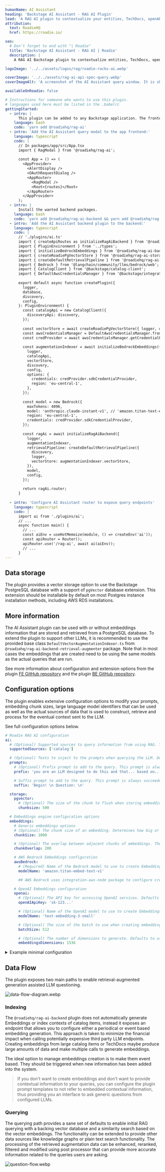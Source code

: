 ```yaml
---
humanName: AI Assistant
heading: 'Backstage AI Assistant - RAG AI Plugin'
lead: 'A RAG AI plugin to contextualize your entities, TechDocs, openAPI specs and tech insights data for LLM consumption.'
attribution:
  text: RoadieHQ
  href: https://roadie.io/

seo:
  # Don't forget to end with "| Roadie"
  title: 'Backstage AI Assistant - RAG AI | Roadie'
  description: |
    A RAG AI Backstage plugin to contextualize entities, TechDocs, openAPI specs and Tech Insights data for LLM consumption.

logoImage: '../../assets/logos/rag/roadie-racks-ai.webp'

coverImage: '../../assets/rag-ai-api-spec-query.webp'
coverImageAlt: 'A screenshot of the AI Assistant query window. It is showing a response from an LLM using the contextual data provided by the plugin.'

availableOnRoadie: false

# Instructions for someone who wants to use this plugin.
# languages used here must be listed in the .babelrc
gettingStarted:
  - intro: |
      This plugin can be added to any Backstage application. The frontend side of the plugin depends on the backend and expects specific configuration patterns to be done on the backend plugin side.
    language: bash
    code: 'yarn add @roadiehq/rag-ai'
  - intro: 'Add the AI Assistant query modal to the app frontend:'
    language: typescript
    code: |
      // In packages/app/src/App.tsx
      import { RagModal } from '@roadiehq/rag-ai';
    
      const App = () => (
        <AppProvider>
          <AlertDisplay />
          <OAuthRequestDialog />
          <AppRouter>
            <RagModal />
            <Root>{routes}</Root>
          </AppRouter>
        </AppProvider>
      );
  - intro: |
      Install the wanted backend packages. 
    language: bash
    code: 'yarn add @roadiehq/rag-ai-backend && yarn add @roadiehq/rag-ai-backend-retrieval-augmenter && yarn add @roadiehq/rag-ai-storage-pgvector && yarn add @roadiehq/rag-ai-backend-embeddings-aws'      
  - intro: 'Add the AI Assistant backend plugin to the backend:'
    language: typescript
    code: |
      // './plugins/ai.ts'
      import { createApiRoutes as initializeRagAiBackend } from '@roadiehq/rag-ai-backend';
      import { PluginEnvironment } from '../types';
      import { initializeBedrockEmbeddings } from '@roadiehq/rag-ai-backend-embeddings-aws';
      import { createRoadiePgVectorStore } from '@roadiehq/rag-ai-storage-pgvector';
      import { createDefaultRetrievalPipeline } from '@roadiehq/rag-ai-backend-retrieval-augmenter';
      import { Bedrock } from '@langchain/community/llms/bedrock/web';
      import { CatalogClient } from '@backstage/catalog-client';
      import { DefaultAwsCredentialsManager } from '@backstage/integration-aws-node';
    
      export default async function createPlugin({
        logger,
        database,
        discovery,
        config,
      }: PluginEnvironment) {
        const catalogApi = new CatalogClient({
          discoveryApi: discovery,
        });
    
        const vectorStore = await createRoadiePgVectorStore({ logger, database });
        const awsCredentialsManager = DefaultAwsCredentialsManager.fromConfig(config);
        const credProvider = await awsCredentialsManager.getCredentialProvider();
    
        const augmentationIndexer = await initializeBedrockEmbeddings({
          logger,
          catalogApi,
          vectorStore,
          discovery,
          config,
          options: {
            credentials: credProvider.sdkCredentialProvider,
            region: 'eu-central-1',
          },
        });
    
        const model = new Bedrock({
          maxTokens: 4096,
          model: 'anthropic.claude-instant-v1', // 'amazon.titan-text-express-v1', 'anthropic.claude-v2', 'mistral-xx'
          region: 'eu-central-1',
          credentials: credProvider.sdkCredentialProvider,
        });
    
        const ragAi = await initializeRagAiBackend({
          logger,
          augmentationIndexer,
          retrievalPipeline: createDefaultRetrievalPipeline({
            discovery,
            logger,
            vectorStore: augmentationIndexer.vectorStore,
          }),
          model,
          config,
        });
    
        return ragAi.router;
      }
  
  - intro: 'Configure AI Assistant router to expose query endpoints'
    language: typescript
    code: |
      import ai from './plugins/ai';
      // ...
      async function main() {
        // ...
        const aiEnv = useHotMemoize(module, () => createEnv('ai'));
        const apiRouter = Router();
        apiRouter.use('/rag-ai', await ai(aiEnv));
        // ...
      }
---
```


## Data storage

The plugin provides a vector storage option to use the Backstage PostgreSQL database with a support of `pgVector` database extension. This extension should be installable by default on most Postgres instance installation methods, including AWS RDS installations. 

## More information

The AI Assistant plugin can be used with or without embeddings information that are stored and retrieved from a PostgreSQL database. To extend the plugin to support other LLMs, it is recommended to use the provided base class `DefaultVectorAugmentationIndexer.ts` from `@roadiehq/rag-ai-backend-retrieval-augmenter` package. Note that in most cases the embeddings that are created need to be using the same models as the actual queries that are run. 

See more information about configuration and extension options from the plugin [FE GitHub repository](https://github.com/RoadieHQ/roadie-backstage-plugins/tree/main/plugins/frontend/rag-ai) and the plugin [BE GitHub repository](https://github.com/RoadieHQ/roadie-backstage-plugins/tree/main/plugins/backend/rag-ai-backend).

## Configuration options 

The plugin enables extensive configuration options to modify your prompts, embedding chunk sizes, large language model identifiers that can be used as well as the actual sources of data that is used to construct, retrieve and process for the eventual context sent to the LLM. 

See full configuration options below.

```yaml
# Roadie RAG AI configuration
ai:
  # (Optional) Supported sources to query information from using RAG. This can be used to omit unnecessary sources from being retrievable. Defaults to [catalog]
  supportedSources: ['catalog']

  # (Optional) Texts to inject to the prompts when querying the LLM. Defaults to hardcoded prompts within the codebase.
  prompts:
    # (Optional) Prefix prompt to add to the query. This prompt is always succeeded by a text blob of embeddings retrieved by the RAG engine.
    prefix: 'you are an LLM designed to do this and that... based on... Use the following documents to...'

    # Suffix prompt to add to the query. This prompt is always succeeded by text query user has input.
    suffix: 'Begin! \n Question: \n'

  storage:
    pgvector:
      # (Optional) The size of the chunk to flush when storing embeddings to the DB. Defaults to 500
      chunksize: 500

  # Embeddings engine configuration options
  embeddings:
    # Generic embeddings options
    # (Optional) The chunk size of an embedding. Determines how big or small the individual pieces of context stored alongside the vectors and sent to the LLM are. Defaults to 1000
    chunkSize: 1000

    # (Optional) The overlap between adjacent chunks of embeddings. The bigger the number, the more overlap. Defaults to 200
    chunkOverlap: 200

    # AWS Bedrock Embeddings configuration
    awsBedrock:
      # (Required) Name of the Bedrock model to use to create Embeddings.
      modelName: 'amazon.titan-embed-text-v1'

      ## AWS Bedrock uses integration-aws-node package to configure credentials. See the package README for more info.

    # OpenAI Embeddings configuration
    openai:
      # (Optional) The API key for accessing OpenAI services. Defaults to process.env.OPENAI_API_KEY
      openAIApiKey: 'sk-123...'

      # (Optional) Name of the OpenAI model to use to create Embeddings. Defaults to text-embedding-3-small
      modelName: 'text-embedding-3-small'

      # (Optional) The size of the batch to use when creating embeddings. Defaults to 512, max is 2048
      batchSize: 512

      # (Optional) The number of dimensions to generate. Defaults to use the default value from the chosen model
      embeddingsDimensions: 1536
```

<details><summary>Example minimal configuration</summary>

```yaml
aws:
  mainAccount:
    accessKeyId: ${BEDROCK_AWS_ACCESS_KEY_ID}
    secretAccessKey: ${BEDROCK_AWS_SECRET_ACCESS_KEY}

ai:
  embeddings:
    bedrock:
      modelName: 'amazon.titan-embed-text-v1'
```

</details>


## Data Flow

The plugin exposes two main paths to enable retrieval-augmented generation assisted LLM questioning. 

![data-flow-diagram.webp](../../assets/data-flow-diagram.webp)

### Indexing

The `@roadiehq/rag-ai-backend` plugin does not automatically generate Embeddings or index contexts of catalog items, instead it exposes an endpoint that allows you to configure either a periodical or event based embedding generation. This approach is taken to minimize the financial impact when calling potentially expensive third party LLM endpoints. Creating embeddings from large catalog items or TechDocs maybe produce large amounts of data and make multiple calls to generate embeddings.

The ideal option to manage embeddings creation is to make them event based. They should be triggered when new information has been added into the system.

> If you don't want to create embeddings and don't want to provide contextual information to your queries, you can configure the plugin prompt templates to not refer to embedded contextual information, thus providing you an interface to ask generic questions from configured LLMs.  

### Querying

The querying path provides a sane set of defaults to enable initial RAG querying with a backing vector database and a similarity search based on the vector embeddings. The functionality can be extended to provide other data sources like knowledge graphs or plain text search functionality. The processing of the retrieved augmentation data can be enhanced, reranked, filtered and modified using post processor that can provide more accurate information related to the queries users are asking.

![question-flow.webp](../../assets/question-flow.webp)
